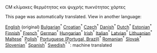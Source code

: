 <p> CM κλίμακες θερμότητας και ψυχρής πυκνότητας χάρτες </p>

This page was automatically translated. View in another language:

[English](en-CM-Scale-heat-and-cool-density-maps) (original) [Bulgarian](bg-CM-Scale-heat-and-cool-density-maps)<sup>\*</sup> [Croatian](hr-CM-Scale-heat-and-cool-density-maps)<sup>\*</sup> [Czech](cs-CM-Scale-heat-and-cool-density-maps)<sup>\*</sup> [Danish](da-CM-Scale-heat-and-cool-density-maps)<sup>\*</sup> [Dutch](nl-CM-Scale-heat-and-cool-density-maps)<sup>\*</sup> [Estonian](et-CM-Scale-heat-and-cool-density-maps)<sup>\*</sup> [Finnish](fi-CM-Scale-heat-and-cool-density-maps)<sup>\*</sup> [French](fr-CM-Scale-heat-and-cool-density-maps)<sup>\*</sup> [German](de-CM-Scale-heat-and-cool-density-maps)<sup>\*</sup>  [Hungarian](hu-CM-Scale-heat-and-cool-density-maps)<sup>\*</sup> [Irish](ga-CM-Scale-heat-and-cool-density-maps)<sup>\*</sup> [Italian](it-CM-Scale-heat-and-cool-density-maps)<sup>\*</sup> [Latvian](lv-CM-Scale-heat-and-cool-density-maps)<sup>\*</sup> [Lithuanian](lt-CM-Scale-heat-and-cool-density-maps)<sup>\*</sup> [Maltese](mt-CM-Scale-heat-and-cool-density-maps)<sup>\*</sup> [Polish](pl-CM-Scale-heat-and-cool-density-maps)<sup>\*</sup> [Portuguese (Portugal, Brazil)](pt-CM-Scale-heat-and-cool-density-maps)<sup>\*</sup> [Romanian](ro-CM-Scale-heat-and-cool-density-maps)<sup>\*</sup> [Slovak](sk-CM-Scale-heat-and-cool-density-maps)<sup>\*</sup> [Slovenian](sl-CM-Scale-heat-and-cool-density-maps)<sup>\*</sup> [Spanish](es-CM-Scale-heat-and-cool-density-maps)<sup>\*</sup> [Swedish](sv-CM-Scale-heat-and-cool-density-maps)<sup>\*</sup>
<sup>\*</sup>: machine translated
